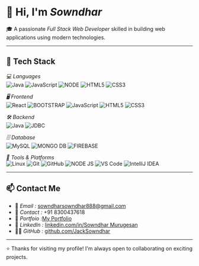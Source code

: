 # 👋 Hi, I'm *Sowndhar*

🎓 A passionate *Full Stack Web Developer* skilled in building web applications using modern technologies.

---

## 🚀 Tech Stack

*💻 Languages*  
![Java](https://img.shields.io/badge/Java-007396?style=for-the-badge&logo=java&logoColor=white)
![JavaScript](https://img.shields.io/badge/JavaScript-F7DF1E?style=for-the-badge&logo=javascript&logoColor=black)
![NODE](https://img.shields.io/badge/NODE_JS-E34F26?style=for-the-badge&logo=html5&logoColor=white)
![HTML5](https://img.shields.io/badge/HTML5-E34F26?style=for-the-badge&logo=html5&logoColor=white)
![CSS3](https://img.shields.io/badge/CSS3-1572B6?style=for-the-badge&logo=css3&logoColor=white)

*🖥 Frontend*  
![React](https://img.shields.io/badge/React.js-61DAFB?style=for-the-badge&logo=react&logoColor=black)
![BOOTSTRAP](https://img.shields.io/badge/BOOTSTRAP-4479A1?style=for-the-badge&logo=mysql&logoColor=white)
![JavaScript](https://img.shields.io/badge/JavaScript-ES6+-F7DF1E?style=for-the-badge&logo=javascript&logoColor=black)
![HTML5](https://img.shields.io/badge/HTML5-E34F26?style=for-the-badge&logo=html5&logoColor=white)
![CSS3](https://img.shields.io/badge/CSS3-1572B6?style=for-the-badge&logo=css3&logoColor=white)

*🛠 Backend*  
![Java](https://img.shields.io/badge/Java-Servlets/JSP-007396?style=for-the-badge&logo=java&logoColor=white)
![JDBC](https://img.shields.io/badge/JDBC-Database-003B57?style=for-the-badge&logoColor=white)

*🗄 Database*  
![MySQL](https://img.shields.io/badge/MySQL-4479A1?style=for-the-badge&logo=mysql&logoColor=white)
![MONGO DB](https://img.shields.io/badge/MONGO_DB-181717?style=for-the-badge&logo=github&logoColor=white)
![FIREBASE](https://img.shields.io/badge/FIREBASE-E34F26?style=for-the-badge&logo=html5&logoColor=white)


*🔧 Tools & Platforms*  
![Linux](https://img.shields.io/badge/Linux-FCC624?style=for-the-badge&logo=linux&logoColor=black)
![Git](https://img.shields.io/badge/Git-F05032?style=for-the-badge&logo=git&logoColor=white)
![GitHub](https://img.shields.io/badge/GitHub-181717?style=for-the-badge&logo=github&logoColor=white)
![NODE JS](https://img.shields.io/badge/NODE_JS-E34F26?style=for-the-badge&logo=html5&logoColor=white)
![VS Code](https://img.shields.io/badge/VS%20Code-007ACC?style=for-the-badge&logo=visual-studio-code&logoColor=white)
![IntelliJ IDEA](https://img.shields.io/badge/IntelliJIDEA-000000?style=for-the-badge&logo=intellijidea&logoColor=white)

---

## 📫 Contact Me

- 📧 *Email :* [sowndharsowndhar888@gmail.com](mailto:sowndharsowndhar888@gmail.com)  
- 📱 *Contact :* +91 8300437618
- 📜 *Portfoio :*[My Portfolio]( http://localhost:5173/) 
- 💼 *LinkedIn :* [linkedin.com/in/Sowndhar Murugesan]([https://linkedin.com/in/yourprofile](https://www.linkedin.com/in/sowndhar-murugesan-386846344?utm_source=share&utm_campaign=share_via&utm_content=profile&utm_medium=android_app))  
- 🧑‍💻 *GitHub :* [github.com/JackSowndhar](https://github.com/JackSowndhar)

---

⭐ Thanks for visiting my profile! I'm always open to collaborating on exciting projects.
